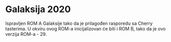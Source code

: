 # Galaksija 2020

Ispravljen ROM A Galaksije tako da je prilagođen rasporedu sa Cherry tasterima.
U okviru ovog ROM-a inicijalizovan će biti i ROM B, tako da je ovo verzija ROM-a - 29.
